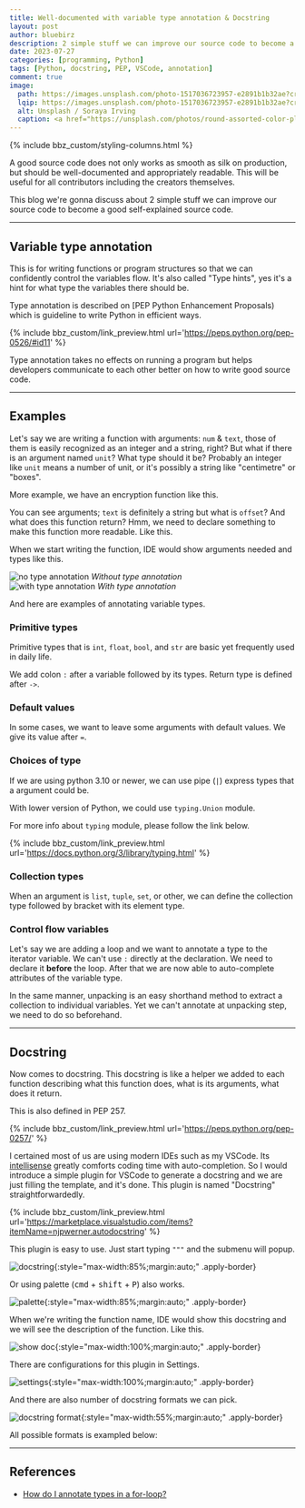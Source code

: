 ```yaml
---
title: Well-documented with variable type annotation & Docstring
layout: post
author: bluebirz
description: 2 simple stuff we can improve our source code to become a good self-explained source code.
date: 2023-07-27
categories: [programming, Python]
tags: [Python, docstring, PEP, VSCode, annotation]
comment: true
image:
  path: https://images.unsplash.com/photo-1517036723957-e2891b1b32ae?crop=entropy&cs=tinysrgb&fit=max&fm=jpg&ixid=M3wxMTc3M3wwfDF8c2VhcmNofDJ8fHRvbmdzJTIwYm93bHxlbnwwfHx8fDE2ODk5NzEyNTV8MA&ixlib=rb-4.0.3&q=80&w=2000
  lqip: https://images.unsplash.com/photo-1517036723957-e2891b1b32ae?crop=entropy&cs=tinysrgb&fit=max&fm=jpg&ixid=M3wxMTc3M3wwfDF8c2VhcmNofDJ8fHRvbmdzJTIwYm93bHxlbnwwfHx8fDE2ODk5NzEyNTV8MA&ixlib=rb-4.0.3&q=10&w=490
  alt: Unsplash / Soraya Irving
  caption: <a href="https://unsplash.com/photos/round-assorted-color-plastic-cases-AGtksbL8z2c">Unsplash / Soraya Irving</a>
---
```


{% include bbz_custom/styling-columns.html %}

A good source code does not only works as smooth as silk on production, but should be well-documented and appropriately readable. This will be useful for all contributors including the creators themselves.

This blog we're gonna discuss about 2 simple stuff we can improve our source code to become a good self-explained source code.

---

## Variable type annotation

This is for writing functions or program structures so that we can confidently control the variables flow. It's also called "Type hints", yes it's a hint for what type the variables there should be.

Type annotation is described on [PEP Python Enhancement Proposals) which is guideline to write Python in efficient ways.

{% include bbz_custom/link_preview.html url='<https://peps.python.org/pep-0526/#id11>' %}

Type annotation takes no effects on running a program but helps developers communicate to each other better on how to write good source code.

---

## Examples

Let's say we are writing a function with arguments: `num` & `text`, those of them is easily recognized as an integer and a string, right? But what if there is an argument named `unit`? What type should it be? Probably an integer like `unit` means a number of unit, or it's possibly a string like "centimetre" or "boxes".

More example, we have an encryption function like this.

<script src="https://gist.github.com/bluebirz/197267d81c40baf8d0ba9e94d6e53502.js?file=func-no-hint.py"></script>

You can see arguments; `text` is definitely a string but what is `offset`? And what does this function return? Hmm, we need to declare something to make this function more readable. Like this.

<script src="https://gist.github.com/bluebirz/197267d81c40baf8d0ba9e94d6e53502.js?file=func-with-hint.py"></script>

When we start writing the function, IDE would show arguments needed and types like this.‌

<div class="row">
    <div class="col-2">
        <img src="https://bluebirzdotnet.s3.ap-southeast-1.amazonaws.com/type-hint-docstring/01-tooltip-no-hint.png" alt="no type annotation" loading="lazy" class="apply-border">
        <em>Without type annotation</em>
    </div>
 <div class="col-2">
        <img src="https://bluebirzdotnet.s3.ap-southeast-1.amazonaws.com/type-hint-docstring/02-tooltip-with-hint.png" alt="with type annotation" loading="lazy" class="apply-border">
        <em>With type annotation</em>
    </div>
</div>

And here are examples of annotating variable types.

### Primitive types

Primitive types that is `int`, `float`, `bool`, and `str` are basic yet frequently used in daily life.

We add colon `:` after a variable followed by its types. Return type is defined after `->`.

<script src="https://gist.github.com/bluebirz/197267d81c40baf8d0ba9e94d6e53502.js?file=hint_primitive.py"></script>

### Default values

In some cases, we want to leave some arguments with default values. We give its value after `=`.

<script src="https://gist.github.com/bluebirz/197267d81c40baf8d0ba9e94d6e53502.js?file=hint_default.py"></script>

### Choices of type

If we are using python 3.10 or newer, we can use pipe (`|`)  express types that a argument could be.

With lower version of Python, we could use `typing.Union` module.

<script src="https://gist.github.com/bluebirz/197267d81c40baf8d0ba9e94d6e53502.js?file=hint_union.py"></script>

For more info about `typing` module, please follow the link below.

{% include bbz_custom/link_preview.html url='<https://docs.python.org/3/library/typing.html>' %}

### Collection types

When an argument is `list`, `tuple`, `set`, or other, we can define the collection type followed by bracket with its element type.

<script src="https://gist.github.com/bluebirz/197267d81c40baf8d0ba9e94d6e53502.js?file=hint_collection.py"></script>

### Control flow variables

Let's say we are adding a loop and we want to annotate a type to the iterator variable. We can't use `:` directly at the declaration. We need to declare it **before** the loop. After that we are now able to auto-complete attributes of the variable type.

In the same manner, unpacking is an easy shorthand method to extract a collection to individual variables. Yet we can't annotate at unpacking step, we need to do so beforehand.

<script src="https://gist.github.com/bluebirz/197267d81c40baf8d0ba9e94d6e53502.js?file=hint_loop_unpack.py"></script>

---

## Docstring

Now comes to docstring. This docstring is like a helper we added to each function describing what this function does, what is its arguments, what does it return.

This is also defined in PEP 257.

{% include bbz_custom/link_preview.html url='<https://peps.python.org/pep-0257/>' %}

I certained most of us are using modern IDEs such as my VSCode. Its [intellisense](https://code.visualstudio.com/docs/editor/intellisense) greatly comforts coding time with auto-completion. So I would introduce a simple plugin for VSCode to generate a docstring and we are just filling the template, and it's done. This plugin is named "Docstring" straightforwardedly.

{% include bbz_custom/link_preview.html url='<https://marketplace.visualstudio.com/items?itemName=njpwerner.autodocstring>' %}

This plugin is easy to use. Just start typing `"""` and the submenu will popup.

![docstring](https://bluebirzdotnet.s3.ap-southeast-1.amazonaws.com/type-hint-docstring/03-docstring-prompt.png){:style="max-width:85%;margin:auto;" .apply-border}

Or using palette (<kbd>cmd</kbd> + <kbd>shift</kbd> + <kbd>P</kbd>) also works.

![palette](https://bluebirzdotnet.s3.ap-southeast-1.amazonaws.com/type-hint-docstring/04-docstring-palette.png){:style="max-width:85%;margin:auto;" .apply-border}

When we're writing the function name, IDE would show this docstring and we will see the description of the function. Like this.

![show doc](https://bluebirzdotnet.s3.ap-southeast-1.amazonaws.com/type-hint-docstring/07-docstring-tooltip.png){:style="max-width:100%;margin:auto;" .apply-border}

There are configurations for this plugin in Settings.

![settings](https://bluebirzdotnet.s3.ap-southeast-1.amazonaws.com/type-hint-docstring/05-docstring-setting.png){:style="max-width:100%;margin:auto;" .apply-border}

And there are also number of docstring formats we can pick.

![docstring format](https://bluebirzdotnet.s3.ap-southeast-1.amazonaws.com/type-hint-docstring/06-docstring-format.png){:style="max-width:55%;margin:auto;" .apply-border}

All possible formats is exampled below:

<script src="https://gist.github.com/bluebirz/197267d81c40baf8d0ba9e94d6e53502.js?file=docstring-all-options.py"></script>

---

## References

- [How do I annotate types in a for-loop?](https://stackoverflow.com/questions/41641449/how-do-i-annotate-types-in-a-for-loop/41641489#41641489)
